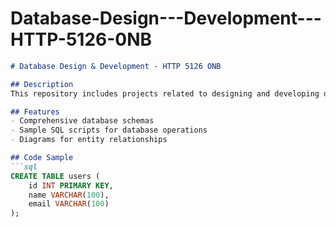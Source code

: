 # Database-Design---Development---HTTP-5126-0NB
```markdown
# Database Design & Development - HTTP 5126 ONB

## Description
This repository includes projects related to designing and developing databases, focusing on relational models and SQL queries.

## Features
- Comprehensive database schemas
- Sample SQL scripts for database operations
- Diagrams for entity relationships

## Code Sample
```sql
CREATE TABLE users (
    id INT PRIMARY KEY,
    name VARCHAR(100),
    email VARCHAR(100)
);
